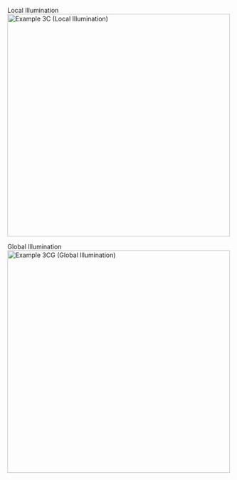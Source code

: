 Local Illumination
<img width="500" height="500" alt="Example 3C (Local Illumination)" src="https://github.com/user-attachments/assets/ef996428-861f-4ed7-be9f-2ce9caa2ccf0" />

Global Illumination
<img width="500" height="500" alt="Example 3CG (Global Illumination)" src="https://github.com/user-attachments/assets/bad45717-7ff5-423c-8ef8-36b5bf3f8f5f" />


